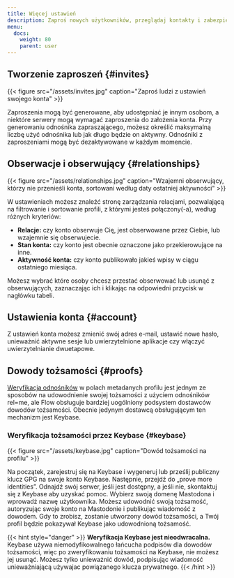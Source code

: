 ```yaml
---
title: Więcej ustawień
description: Zaproś nowych użytkowników, przeglądaj kontakty i zabezpiecz swoje konto.
menu:
  docs:
    weight: 80
    parent: user
---
```


## Tworzenie zaproszeń {#invites}

{{< figure src="/assets/invites.jpg" caption="Zaproś ludzi z ustawień swojego konta" >}}

Zaproszenia mogą być generowane, aby udostępniać je innym osobom, a niektóre serwery mogą wymagać zaproszenia do założenia konta. Przy generowaniu odnośnika zapraszającego, możesz określić maksymalną liczbę użyć odnośnika lub jak długo będzie on aktywny. Odnośniki z zaproszeniami mogą być dezaktywowane w każdym momencie.

## Obserwacje i obserwujący {#relationships}

{{< figure src="/assets/relationships.jpg" caption="Wzajemni obserwujący, którzy nie przenieśli konta, sortowani według daty ostatniej aktywności" >}}

W ustawieniach możesz znaleźć stronę zarządzania relacjami, pozwalającą na filtrowanie i sortowanie profili, z którymi jesteś połączony(-a), według różnych kryteriów:

* **Relacje:** czy konto obserwuje Cię, jest obserwowane przez Ciebie, lub wzajemnie się obserwujecie.
* **Stan konta:** czy konto jest obecnie oznaczone jako przekierowujące na inne.
* **Aktywność konta:** czy konto publikowało jakieś wpisy w ciągu ostatniego miesiąca.

Możesz wybrać które osoby chcesz przestać obserwować lub usunąć z obserwujących, zaznaczając ich i klikając na odpowiedni przycisk w nagłówku tabeli.

## Ustawienia konta {#account}

Z ustawień konta możesz zmienić swój adres e-mail, ustawić nowe hasło, unieważnić aktywne sesje lub uwierzytelnione aplikacje czy włączyć uwierzytelnianie dwuetapowe.

## Dowody tożsamości {#proofs}

[Weryfikacja odnośników](../profile#verification) w polach metadanych profilu jest jednym ze sposobów na udowodnienie swojej tożsamości z użyciem odnośników rel=me, ale Flow obsługuje bardziej uogólniony podsystem dostawców dowodów tożsamości. Obecnie jedynym dostawcą obsługującym ten mechanizm jest Keybase.

### Weryfikacja tożsamości przez Keybase {#keybase}

{{< figure src="/assets/keybase.jpg" caption="Dowód tożsamości na profilu" >}}

Na początek, zarejestruj się na Keybase i wygeneruj lub prześlij publiczny klucz GPG na swoje konto Keybase. Następnie, przejdź do „prove more identities”. Odnajdź swój serwer, jeśli jest dostępny, a jeśli nie, skontaktuj się z Keybase aby uzyskać pomoc. Wybierz swoją domenę Mastodona i wprowadź nazwę użytkownika. Możesz udowodnić swoją tożsamość, autoryzując swoje konto na Mastodonie i publikując wiadomość z dowodem. Gdy to zrobisz, zostanie utworzony dowód tożsamości, a Twój profil będzie pokazywał Keybase jako udowodnioną tożsamość.

{{< hint style="danger" >}}
**Weryfikacja Keybase jest nieodwracalna.** Keybase używa niemodyfikowalnego łańcucha podpisów dla dowodów tożsamości, więc po zweryfikowaniu tożsamości na Keybase, nie możesz jej usunąć. Możesz tylko unieważnić dowód, podpisując wiadomość unieważniającą używajac powiązanego klucza prywatnego.
{{< /hint >}}

